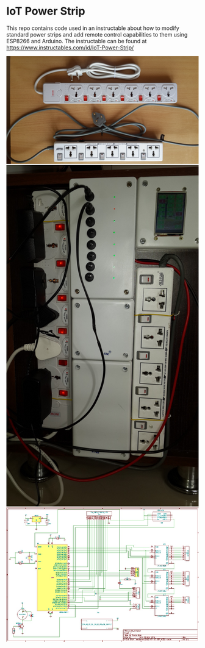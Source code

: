 # IoT Power Strip

This repo contains code used in an instructable about how to modify standard power strips and add remote control capabilities to them using ESP8266 and Arduino.  The instructable can be found at https://www.instructables.com/id/IoT-Power-Strip/

![alt tag](https://github.com/tangophi/IoT-Power-Strip/blob/master/images/20150519_141419.jpg)
![alt tag](https://github.com/tangophi/IoT-Power-Strip/blob/master/images/20150611_075029.jpg)
![alt tag](https://github.com/tangophi/IoT-Power-Strip/blob/master/images/iot_power_strip_circuit.jpg)




